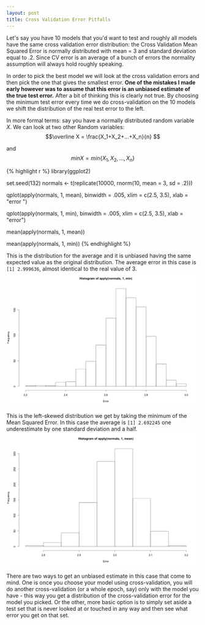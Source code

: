 ```yaml
---
layout: post
title: Cross Validation Error Pitfalls
---
```


<!DOCTYPE html>
<meta charset="utf-8">
<style>

.states {
  fill: none;
  stroke: #fff;
  stroke-linejoin: round;
}

</style>
<body>
<script src="//d3js.org/d3.v3.min.js"></script>
<script src="//d3js.org/topojson.v1.min.js"></script>
<script>

var width = 960,
    height = 500;

var fill = d3.scale.log()
    .domain([10, 500])
    .range(["brown", "steelblue"]);

var path = d3.geo.path();

var svg = d3.select("body").append("svg")
    .attr("width", width)
    .attr("height", height);

d3.json("/mbostock/raw/4090846/us.json", function(error, us) {
  if (error) throw error;

  svg.append("g")
      .attr("class", "counties")
    .selectAll("path")
      .data(topojson.feature(us, us.objects.counties).features)
    .enter().append("path")
      .attr("d", path)
      .style("fill", function(d) { return fill(path.area(d)); });

  svg.append("path")
      .datum(topojson.mesh(us, us.objects.states, function(a, b) { return a.id !== b.id; }))
      .attr("class", "states")
      .attr("d", path);
});

</script>

Let's say you have 10 models that you'd want to test and roughly all models have the same cross validation error distribution: the Cross Validation Mean Squared Error is normally distributed with mean = 3 and standard deviation equal to .2. Since CV error is an average of a bunch of errors the normality assumption will always hold roughly speaking.   

In order to pick the best model we will look at the cross validation errors and then pick the one that gives the smallest error. **One of the mistakes I made early however was to assume that this error is an unbiased estimate of the true test error.** After a bit of thinking this is clearly not true. By choosing the minimum test error every time we do cross-validation on the 10 models we shift the distribution of the real test error to the left. 

In more formal terms: say you have a normally distributed random variable $X$. We can look at two other Random variables: 
$$\overline X = \frac{X_1+X_2+...+X_n}{n} $$

and $$ minX = min\{X_1, X_2, ..., X_n\} $$


{% highlight r %}
library(ggplot2)

set.seed(132)
normals <- t(replicate(10000, rnorm(10, mean = 3, sd = .2)))

qplot(apply(normals, 1, mean), binwidth = .005, xlim = c(2.5, 3.5), 
      xlab = "error ")

qplot(apply(normals, 1, min), binwidth = .005, xlim = c(2.5, 3.5),
      xlab = "error")

mean(apply(normals, 1, mean))

mean(apply(normals, 1, min))
{% endhighlight %}

This is the distribution for the average and it is unbiased having the same expected value as the original distribution. The average error in this case is `[1] 2.999636`, almost identical to the real value of 3.
![](/img/CVerror1.png)

This is the left-skewed distribution we get by taking the minimum of the Mean Squared Error. In this case the average is `[1] 2.692245` one underestimate by one standard deviation and a half.
![](/img/cverror2.png)

There are two ways to get an unbiased estimate in this case that come to mind. One is once you choose your model using cross-validation, you will do another cross-validation (or a whole epoch, say) only with the model you have - this way you get a distribution of the cross-validation error for the model you picked. Or the other, more basic option is to simply set aside a test set that is never looked at or touched in any way and then see what error you get on that set.




